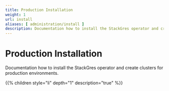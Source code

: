 ```yaml
---
title: Production Installation
weight: 1
url: install
aliases: [ administration/install ]
description: Documentation how to install the StackGres operator and create clusters for production environments.
---
```


# Production Installation

Documentation how to install the StackGres operator and create clusters for production environments.

{{% children style="li" depth="1" description="true" %}}
